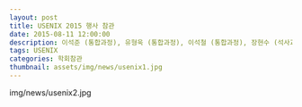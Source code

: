 ```yaml
---
layout: post
title: USENIX 2015 행사 참관
date: 2015-08-11 12:00:00
description: 이석준 (통합과정), 유형욱 (통합과정), 이석철 (통합과정), 장현수 (석사과정)
tags: USENIX
categories: 학회참관
thumbnail: assets/img/news/usenix1.jpg
---
```


img/news/usenix2.jpg